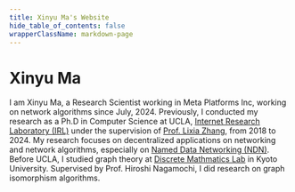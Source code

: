 ```yaml
---
title: Xinyu Ma's Website
hide_table_of_contents: false
wrapperClassName: markdown-page
---
```


# Xinyu Ma

<!-- （日本語訳はページの下の方にご覧ください） -->

I am Xinyu Ma, a Research Scientist working in Meta Platforms Inc, working on network algorithms since July, 2024.
Previously, I conducted my research as a Ph.D in Computer Science at UCLA, [Internet Research Laboratory (IRL)](https://irl.cs.ucla.edu) under the supervision of [Prof. Lixia Zhang](http://www.cs.ucla.edu/~lixia/), from 2018 to 2024.
My research focuses on decentralized applications on networking and network algorithms, especially on [Named Data Networking (NDN)](https://named-data.net).
Before UCLA, I studied graph theory at [Discrete Mathmatics Lab](https://www-or.amp.i.kyoto-u.ac.jp/index.html) in Kyoto University.
Supervised by Prof. Hiroshi Nagamochi, I did research on graph isomorphism algorithms.

<!-- カリフォニア大学ロサンゼルス校（UCLA）の計算機科学（情報学研究科）所属する学生です。
指導教員は[張　麗霞](http://www.cs.ucla.edu/~lixia/)教授です。
今は情報[ネットワーキング研究室（IRL）](https://irl.cs.ucla.edu)で院生研究員として、
[名付きデータネットワーキング（NDN）](https://named-data.net)について研究しております。
研究テーマは分散型アプリケーションとネットワークのアルゴリズムなどです。

平成２９年六月、北京理工大学でソフトウェアエンジニアリングの学士号を取得いたしました。
大学の四年間、アルゴリズム研究会で、アルゴリズムの勉学や国際大学対抗プログラミングコンテスト（ICPC）に身を投げて、
チームを組んでアジア地区大会に第３位を二回取得し、平成２９年の世界大会に参加しました。
同時、ロボット研究会も参加し、平成２９年のロボカップ中国大会で、
開発したシステムが中型リーグのサイエンスチャレンジの第３位を取得しました。

その後、平成３０年に京都大学に入学し、情報学研究科数理工学専攻の[離散数理研究室](https://www-or.amp.i.kyoto-u.ac.jp/index.html)に所属し、
[永持　仁（ひろし）](https://www-or.amp.i.kyoto-u.ac.jp/members/nag/)教授の元で、
グラフの同型判定アルゴリズムについて研究を始めました。
同年九月に退学してUCLAに転校しました。 -->
